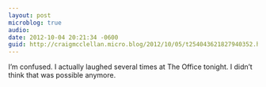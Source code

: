 ```yaml
---
layout: post
microblog: true
audio: 
date: 2012-10-04 20:21:34 -0600
guid: http://craigmcclellan.micro.blog/2012/10/05/t254043621827940352.html
---
```

I’m confused. I actually laughed several times at The Office tonight. I didn’t think that was possible anymore.
